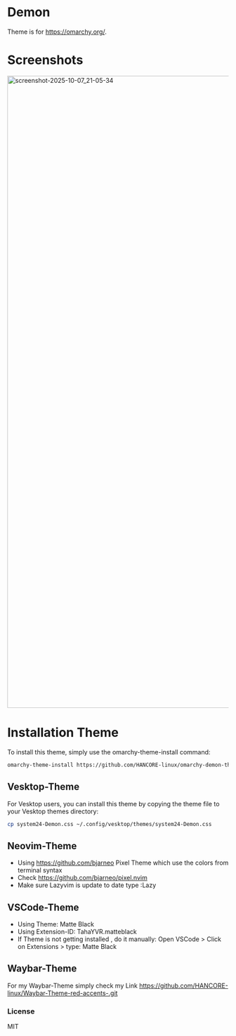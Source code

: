# Demon
Theme is for https://omarchy.org/. 

# Screenshots
<img width="2560" height="1440" alt="screenshot-2025-10-07_21-05-34" src="https://github.com/user-attachments/assets/b14d6ddb-c5ed-4376-92b3-09edb39a8a32" />



# Installation Theme

To install this theme, simply use the omarchy-theme-install command:

```bash
omarchy-theme-install https://github.com/HANCORE-linux/omarchy-demon-theme.git
```
## Vesktop-Theme
For Vesktop users, you can install this theme by copying the theme file to your Vesktop themes directory:
```bash
cp system24-Demon.css ~/.config/vesktop/themes/system24-Demon.css
```

## Neovim-Theme
- Using https://github.com/bjarneo Pixel Theme which use the colors from terminal syntax <br>
- Check https://github.com/bjarneo/pixel.nvim <br>
- Make sure Lazyvim is update to date type :Lazy <br>

## VSCode-Theme
- Using Theme: Matte Black
- Using Extension-ID: TahaYVR.matteblack
- If Theme is not getting installed , do it manually: Open VSCode > Click on Extensions > type: Matte Black

## Waybar-Theme
For my Waybar-Theme simply check my Link https://github.com/HANCORE-linux/Waybar-Theme-red-accents-.git

### License
MIT
